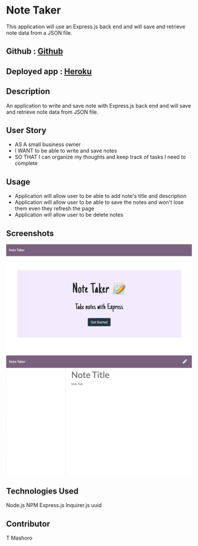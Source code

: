 # Note Taker

This application will use an Express.js back end and will save and retrieve note data from a JSON file.

## Github : [Github](https://github.com/tmashoro/Note-Taker)

## Deployed app : [Heroku](https://scenic-north-cascades-88028.herokuapp.com/)

## Description

An application to write and save note with Express.js back end and will save and retrieve note data from JSON file.

## User Story

- AS A small business owner
- I WANT to be able to write and save notes
- SO THAT I can organize my thoughts and keep track of tasks I need to complete

## Usage

- Application will allow user to be able to add note's title and description
- Application will allow user to be able to save the notes and won't lose them even they refresh the page
- Application will allow user to be delete notes

## Screenshots

![Getting Started](public/assets/img/NoteTaker_LP.png)
![Getting Started](public/assets/img/NoteTaker_WriteNotes.png)

## Technologies Used

Node.js
NPM
Express.js
Inquirer.js
uuid

## Contributor

T Mashoro
